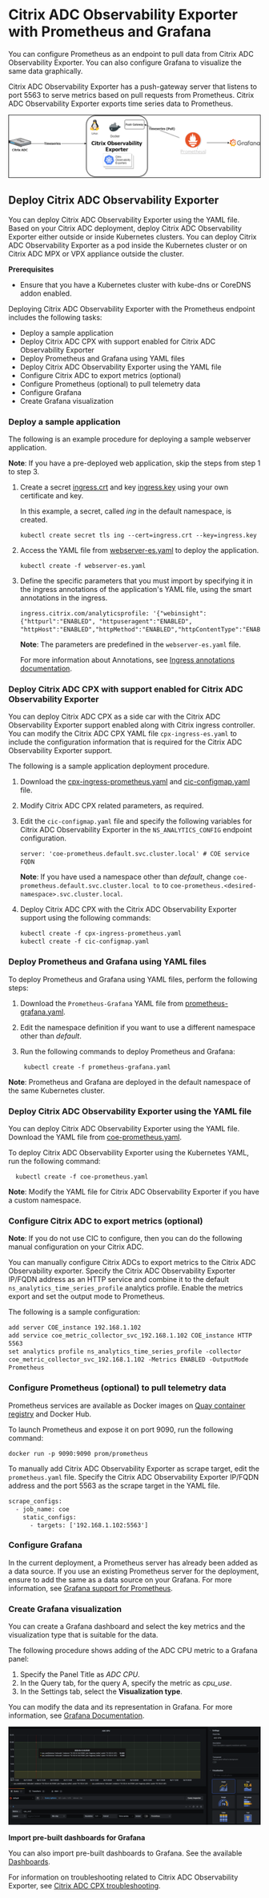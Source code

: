 # Citrix ADC Observability Exporter with Prometheus and Grafana

You can configure Prometheus as an endpoint to pull data from Citrix ADC Observability Exporter. You can also configure Grafana to visualize the same data graphically.

Citrix ADC Observability Exporter has a push-gateway server that listens to port 5563 to serve metrics based on pull requests from Prometheus. Citrix ADC Observability Exporter exports time series data to Prometheus. 

![Prometheus and Grafana architecture](media/coe-prometheus-grafana-architecture.png)

## Deploy Citrix ADC Observability Exporter

You can deploy Citrix ADC Observability Exporter using the YAML file. Based on your Citrix ADC deployment, deploy Citrix ADC Observability Exporter either outside or inside Kubernetes clusters. You can deploy Citrix ADC Observability Exporter as a pod inside the Kubernetes cluster or on Citrix ADC MPX or VPX appliance outside the cluster.

**Prerequisites**

  -  Ensure that you have a Kubernetes cluster with kube-dns or CoreDNS addon enabled.

Deploying Citrix ADC Observability Exporter with the Prometheus endpoint includes the following tasks:

- Deploy a sample application
- Deploy Citrix ADC CPX with support enabled for Citrix ADC Observability Exporter
- Deploy Prometheus and Grafana using YAML files
- Deploy Citrix ADC Observability Exporter using the YAML file
- Configure Citrix ADC to export metrics (optional)
- Configure Prometheus (optional) to pull telemetry data
- Configure Grafana
- Create Grafana visualization

### Deploy a sample application

The following is an example procedure for deploying a sample webserver application.

**Note**: If you have a pre-deployed web application, skip the steps from step 1 to step 3.

  1.  Create a secret [ingress.crt](https://github.com/citrix/citrix-observability-exporter/blob/master/examples/ingress.crt) and key [ingress.key](https://github.com/citrix/citrix-observability-exporter/blob/master/examples/ingress.key) using your own certificate and key.
  
      In this example, a secret, called *ing* in the default namespace, is created.

          kubectl create secret tls ing --cert=ingress.crt --key=ingress.key

  2.  Access the YAML file from [webserver-es.yaml](https://raw.githubusercontent.com/citrix/citrix-observability-exporter/master/examples/elasticsearch/webserver-es.yaml) to deploy the application.

          kubectl create -f webserver-es.yaml

  3.  Define the specific parameters that you must import by specifying it in the ingress annotations of the application's YAML file, using the smart annotations in the ingress.

          ingress.citrix.com/analyticsprofile: '{"webinsight": {"httpurl":"ENABLED", "httpuseragent":"ENABLED", "httpHost":"ENABLED","httpMethod":"ENABLED","httpContentType":"ENABLED"}}'

      **Note**: The parameters are predefined in the `webserver-es.yaml` file.

      For more information about Annotations, see [Ingress annotations documentation](https://github.com/citrix/citrix-k8s-ingress-controller/blob/666d6267e5b09683740528c5e8dd46f16d7d16e0/docs/configure/annotations.md).

### Deploy Citrix ADC CPX with support enabled for Citrix ADC Observability Exporter

You can deploy Citrix ADC CPX as a side car with the Citrix ADC Observability Exporter support enabled along with Citrix ingress controller. You can modify the Citrix ADC CPX YAML file `cpx-ingress-es.yaml` to include the configuration information that is required for the Citrix ADC Observability Exporter support.

  The following is a sample application deployment procedure.

  1.  Download the [cpx-ingress-prometheus.yaml](https://github.com/citrix/citrix-observability-exporter/blob/master/examples/prometheus/cpx-ingress-prometheus.yaml) and [cic-configmap.yaml](https://raw.githubusercontent.com/citrix/citrix-observability-exporter/master/examples/elasticsearch/cic-configmap.yaml) file.
  2.  Modify Citrix ADC CPX related parameters, as required.
  3.  Edit the `cic-configmap.yaml` file and specify the following variables for Citrix ADC Observability Exporter in the `NS_ANALYTICS_CONFIG` endpoint configuration.

          server: 'coe-prometheus.default.svc.cluster.local' # COE service FQDN
  
      **Note**: If you have used a namespace other than *default*, change `coe-prometheus.default.svc.cluster.local to` to `coe-prometheus.<desired-namespace>.svc.cluster.local`.

  4.  Deploy Citrix ADC CPX with the Citrix ADC Observability Exporter support using the following commands:

          kubectl create -f cpx-ingress-prometheus.yaml
          kubectl create -f cic-configmap.yaml

### Deploy Prometheus and Grafana using YAML files

To deploy Prometheus and Grafana using YAML files, perform the following steps:

 1.  Download the `Prometheus-Grafana` YAML file from [prometheus-grafana.yaml](https://raw.githubusercontent.com/citrix/citrix-observability-exporter/master/examples/prometheus/prometheus-grafana.yaml).
 2.  Edit the namespace definition if you want to use a different namespace other than *default*.
 3.  Run the following commands to deploy Prometheus and Grafana:

          kubectl create -f prometheus-grafana.yaml

   **Note**: Prometheus and Grafana are deployed in the default namespace of the same Kubernetes cluster.
   
### Deploy Citrix ADC Observability Exporter using the YAML file

  You can deploy Citrix ADC Observability Exporter using the YAML file. Download the YAML file from [coe-prometheus.yaml](https://raw.githubusercontent.com/citrix/citrix-observability-exporter/master/examples/prometheus/coe-prometheus.yaml).

  To deploy Citrix ADC Observability Exporter using the Kubernetes YAML, run the following command:
    
      kubectl create -f coe-prometheus.yaml

 **Note**: Modify the YAML file for Citrix ADC Observability Exporter if you have a custom namespace.
  
### Configure Citrix ADC to export metrics (optional)

  **Note**: If you do not use CIC to configure, then you can do the following manual configuration on your Citrix ADC.

  You can manually configure Citrix ADCs to export metrics to the Citrix ADC Observability exporter. Specify the Citrix ADC Observability Exporter IP/FQDN address as an HTTP service and combine it to the default `ns_analytics_time_series_profile` analytics profile. Enable the metrics export and set the output mode to Prometheus.
  
  The following is a sample configuration:

    add server COE_instance 192.168.1.102
    add service coe_metric_collector_svc_192.168.1.102 COE_instance HTTP 5563
    set analytics profile ns_analytics_time_series_profile -collector coe_metric_collector_svc_192.168.1.102 -Metrics ENABLED -OutputMode Prometheus

### Configure Prometheus (optional) to pull telemetry data

  Prometheus services are available as Docker images on [Quay container registry](https://quay.io/) and Docker Hub.

  To launch Prometheus and expose it on port 9090, run the following command:
  
    docker run -p 9090:9090 prom/prometheus
  
  To manually add Citrix ADC Observability Exporter as scrape target, edit the `prometheus.yaml` file. Specify the Citrix ADC Observability Exporter IP/FQDN address and the port 5563 as the scrape target in the YAML file.

    scrape_configs:
      - job_name: coe
        static_configs:
          - targets: ['192.168.1.102:5563']

### Configure Grafana

In the current deployment, a Prometheus server has already been added as a data source. If you use an existing Prometheus server for the deployment, ensure to add the same as a data source on your Grafana. For more information, see [Grafana support for Prometheus](https://prometheus.io/docs/visualization/grafana/).

### Create Grafana visualization

  You can create a Grafana dashboard and select the key metrics and the visualization type that is suitable for the data.

  The following procedure shows adding of the ADC CPU metric to a Grafana panel:

  1.  Specify the Panel Title as *ADC CPU*.
  2.  In the Query tab, for the query A, specify the metric as *cpu_use*.
  3.  In the Settings tab, select the **Visualization type**.

  You can modify the data and its representation in Grafana. For more information, see [Grafana Documentation](https://grafana.com/docs/grafana/latest/panels/panels-overview/).

  ![Grafana dashboard](media/coe-prom-grafana-visualization.png)

  **Import pre-built dashboards for Grafana**

You can also import pre-built dashboards to Grafana. See the available [Dashboards](https://github.com/citrix/citrix-observability-exporter/tree/master/dashboards).

For information on troubleshooting related to Citrix ADC Observability Exporter, see [Citrix ADC CPX troubleshooting](https://docs.citrix.com/en-us/citrix-adc-cpx/current-release/cpx-troubleshooting.html).